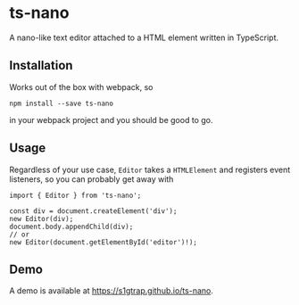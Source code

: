 # ts-nano

A nano-like text editor attached to a HTML element written in TypeScript.

## Installation

Works out of the box with webpack, so

```
npm install --save ts-nano
```

in your webpack project and you should be good to go.

## Usage

Regardless of your use case, `Editor` takes a `HTMLElement` and registers event listeners, so you can probably get away with

```
import { Editor } from 'ts-nano';

const div = document.createElement('div');
new Editor(div);
document.body.appendChild(div);
// or
new Editor(document.getElementById('editor')!);
```

## Demo

A demo is available at https://s1gtrap.github.io/ts-nano.
